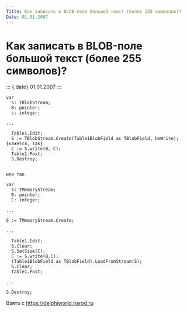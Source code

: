 ```yaml
---
Title: Как записать в BLOB-поле большой текст (более 255 символов)?
Date: 01.01.2007
---
```



Как записать в BLOB-поле большой текст (более 255 символов)?
=============================================================

::: {.date}
01.01.2007
:::

    var
      S: TBlobStream;
      B: pointer;
      c: integer;
     
    ...
     
      Table1.Edit;
      S := TBlobStream.Create(Table1BlobField as TBlobField, bmWrite); {кажется, так}
      C := S.write(B, C);
      Table1.Post;
      S.Destroy;
     
     
    или так 
     
    var
      S: TMemoryStream;
      B: pointer;
      C: integer;
     
    ...
     
    S := TMemoryStream.Create;
     
    ...
     
      Table1.Edit;
      S.Clear;
      S.SetSize(C);
      C := S.write(B,C);
      (Table1BlobField as TBlobField).LoadFromStream(S);
      S.Clear;
      Table1.Post;
     
    ...
     
    S.Destroy;

Взято с <https://delphiworld.narod.ru>
